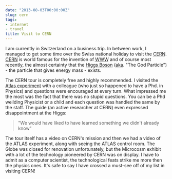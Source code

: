 ```yaml
---
date: "2013-08-03T00:00:00Z"
slug: cern
tags:
- internet
- travel
title: Visit to CERN
---
```


I am currently in Switzerland on a business trip. In between work, I managed to get some time over the Swiss national holiday to visit the <acronym title="European Nuclear Research Centre">CERN</acronym>. [CERN][] is world famous for the invention of <acronym title="World Wide Web">WWW</acronym> and of course most recently, the almost certainty that the [Higgs Boson][HIGGS] (<acronym title="also known as">aka</acronym>. "The God Particle") - the particle that gives energy mass - exists.


The CERN tour is completely free and highly recommended. I visited the [Atlas experiment][ATLAS] with a colleague (who just so happened to have a Phd. in Physics) and questions were encouraged at every turn. What impressed me the most was the fact that there was no stupid questions. You can be a Phd weilding Physicist or a child and each question was handled the same by the staff. The guide (an active researcher at CERN) even expressed disappointment at the Higgs:

>"We would have liked to have learned something we didn't already know"

The tour itself has a video on CERN's mission and then we had a video of the ATLAS experiment, along with seeing the ATLAS control room. The Globe was closed for renovation unfortunately, but the Microcosm exhibit with a lot of the technology pioneered by CERN was on display. I have to admit as a computer scientist, the technological feats strike me more then the physics ones. It's safe to say I have crossed a must-see off of my list in visiting CERN!

[CERN]: http://home.web.cern.ch/
[ATLAS]: http://atlas.ch/
[HIGGS]: https://en.wikipedia.org/wiki/Higgs_boson